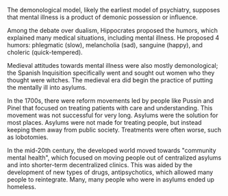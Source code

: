 The demonological model, likely the earliest model of psychiatry, supposes that mental illness is a product of demonic possession or influence. 

Among the debate over dualism, Hippocrates proposed the humors, which explained many medical situations, including mental illness. He proposed 4 humors: phlegmatic (slow), melancholia (sad), sanguine (happy), and choleric (quick-tempered). 

Medieval attitudes towards mental illness were also mostly demonological; the Spanish Inquisition specifically went and sought out women who they thought were witches. The medieval era did begin the practice of putting the mentally ill into asylums.

In the 1700s, there were reform movements led by people like Pussin and Pinel that focused on treating patients with care and understanding. This movement was not successful for very long. 
Asylums were the solution for most places. Asylums were not made for treating people, but instead keeping them away from public society. Treatments were often worse, such as lobotomies.

In the mid-20th century, the developed world moved towards "community mental health", which focused on moving people out of centralized asylums and into shorter-term decentralized clinics. This was aided by the development of new types of drugs, antipsychotics, which allowed many people to reintegrate. 
Many, many people who were in asylums ended up homeless.